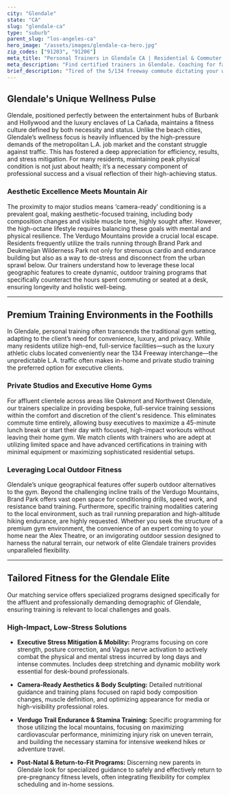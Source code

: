 ```yaml
---
city: "Glendale"
state: "CA"
slug: "glendale-ca"
type: "suburb"
parent_slug: "los-angeles-ca"
hero_image: "/assets/images/glendale-ca-hero.jpg"
zip_codes: ["91203", "91206"]
meta_title: "Personal Trainers in Glendale CA | Residential & Commuter Wellness"
meta_description: "Find certified trainers in Glendale. Coaching for family fitness, accessible gyms, and managing commuter stress with effective routines."
brief_description: "Tired of the 5/134 freeway commute dictating your wellness goals? Find the perfect certified personal trainer in Glendale, CA, who fits your demanding schedule. We match busy professionals and entertainment industry executives with elite coaches specializing in aesthetic transformation, stress-reducing fitness, and premium in-home workouts near the Americana at Brand. Stop searching for 'best Glendale trainers' and start achieving sculpted results today. Personalize your fitness journey—from La Cañada-Flintridge to the heart of Downtown Glendale—with a partner focused on your high-performance lifestyle."
---
```

## Glendale's Unique Wellness Pulse

Glendale, positioned perfectly between the entertainment hubs of Burbank and Hollywood and the luxury enclaves of La Cañada, maintains a fitness culture defined by both necessity and status. Unlike the beach cities, Glendale’s wellness focus is heavily influenced by the high-pressure demands of the metropolitan L.A. job market and the constant struggle against traffic. This has fostered a deep appreciation for efficiency, results, and stress mitigation. For many residents, maintaining peak physical condition is not just about health; it’s a necessary component of professional success and a visual reflection of their high-achieving status.

### Aesthetic Excellence Meets Mountain Air

The proximity to major studios means ‘camera-ready’ conditioning is a prevalent goal, making aesthetic-focused training, including body composition changes and visible muscle tone, highly sought after. However, the high-octane lifestyle requires balancing these goals with mental and physical resilience. The Verdugo Mountains provide a crucial local escape. Residents frequently utilize the trails running through Brand Park and Deukmejian Wilderness Park not only for strenuous cardio and endurance building but also as a way to de-stress and disconnect from the urban sprawl below. Our trainers understand how to leverage these local geographic features to create dynamic, outdoor training programs that specifically counteract the hours spent commuting or seated at a desk, ensuring longevity and holistic well-being.

---

## Premium Training Environments in the Foothills

In Glendale, personal training often transcends the traditional gym setting, adapting to the client’s need for convenience, luxury, and privacy. While many residents utilize high-end, full-service facilities—such as the luxury athletic clubs located conveniently near the 134 Freeway interchange—the unpredictable L.A. traffic often makes in-home and private studio training the preferred option for executive clients.

### Private Studios and Executive Home Gyms

For affluent clientele across areas like Oakmont and Northwest Glendale, our trainers specialize in providing bespoke, full-service training sessions within the comfort and discretion of the client's residence. This eliminates commute time entirely, allowing busy executives to maximize a 45-minute lunch break or start their day with focused, high-impact workouts without leaving their home gym. We match clients with trainers who are adept at utilizing limited space and have advanced certifications in training with minimal equipment or maximizing sophisticated residential setups.

### Leveraging Local Outdoor Fitness

Glendale’s unique geographical features offer superb outdoor alternatives to the gym. Beyond the challenging incline trails of the Verdugo Mountains, Brand Park offers vast open space for conditioning drills, speed work, and resistance band training. Furthermore, specific training modalities catering to the local environment, such as trail running preparation and high-altitude hiking endurance, are highly requested. Whether you seek the structure of a premium gym environment, the convenience of an expert coming to your home near the Alex Theatre, or an invigorating outdoor session designed to harness the natural terrain, our network of elite Glendale trainers provides unparalleled flexibility.

---

## Tailored Fitness for the Glendale Elite

Our matching service offers specialized programs designed specifically for the affluent and professionally demanding demographic of Glendale, ensuring training is relevant to local challenges and goals.

### High-Impact, Low-Stress Solutions

*   **Executive Stress Mitigation & Mobility:** Programs focusing on core strength, posture correction, and Vagus nerve activation to actively combat the physical and mental stress incurred by long days and intense commutes. Includes deep stretching and dynamic mobility work essential for desk-bound professionals.

*   **Camera-Ready Aesthetics & Body Sculpting:** Detailed nutritional guidance and training plans focused on rapid body composition changes, muscle definition, and optimizing appearance for media or high-visibility professional roles.

*   **Verdugo Trail Endurance & Stamina Training:** Specific programming for those utilizing the local mountains, focusing on maximizing cardiovascular performance, minimizing injury risk on uneven terrain, and building the necessary stamina for intensive weekend hikes or adventure travel.

*   **Post-Natal & Return-to-Fit Programs:** Discerning new parents in Glendale look for specialized guidance to safely and effectively return to pre-pregnancy fitness levels, often integrating flexibility for complex scheduling and in-home sessions.